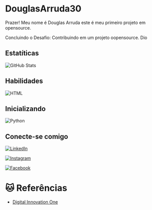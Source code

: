 
# DouglasArruda30
Prazer! 
Meu nome é Douglas Arruda este é meu primeiro projeto em opensource.

Concluindo o Desafio: Contribuindo em um projeto oopensource. Dio

## Estatíticas

![GitHub Stats](https://github-readme-stats.vercel.app/api?username=DouglasArruda30&theme=transparent&bg_color=000&border_color=30A3DC&show_icons=true&icon_color=30A3DC&title_color=E94D5F&text_color=FFF)

##  Habilidades
![HTML](https://img.shields.io/badge/html-000?style=for-the-badge&logo=html)

## Inicializando 

![Python](https://img.shields.io/badge/Python-000?style=for-the-badge&logo=python)


##  Conecte-se comigo
[![LinkedIn](https://img.shields.io/badge/LinkedIn-000?style=for-the-badge&logo=linkedin&logoColor=0E76A8)](https://www.linkedin.com/in/douglas-arruda-a47019247/)

[![Instagram](https://img.shields.io/badge/Instagram-000?style=for-the-badge&logo=instagram)](https://www.instagram.com/douglasarrudadev/)

[![Facebook](https://img.shields.io/badge/Facebook-000?style=for-the-badge&logo=facebook)](https://https://www.facebook.com/profile.php?id=100005134036067)

# 🐱 Referências
- [Digital Innovation One](https://www.dio.me/)